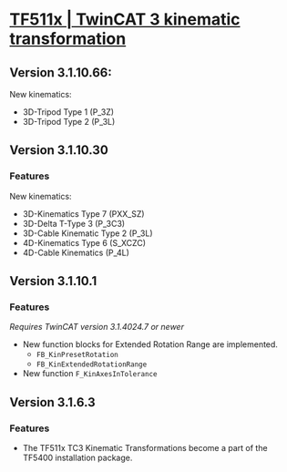 # [TF511x | TwinCAT 3 kinematic transformation](https://infosys.beckhoff.com/content/1033/tf5110-tf5113_tc3_kinematic_transformation/6419206411.html?id=829293443396162550)

## Version 3.1.10.66:

New kinematics:

-   3D-Tripod Type 1 (P_3Z)
-   3D-Tripod Type 2 (P_3L)

## Version 3.1.10.30

### Features

New kinematics:

-   3D-Kinematics Type 7 (PXX_SZ)
-   3D-Delta T-Type 3 (P_3C3)
-   3D-Cable Kinematic Type 2 (P_3L)
-   4D-Kinematics Type 6 (S_XCZC)
-   4D-Cable Kinematics (P_4L)

## Version 3.1.10.1

### Features

_Requires TwinCAT version 3.1.4024.7 or newer_

-   New function blocks for Extended Rotation Range are implemented.
    -   `FB_KinPresetRotation`
    -   `FB_KinExtendedRotationRange`
-   New function `F_KinAxesInTolerance`

## Version 3.1.6.3

### Features

-   The TF511x TC3 Kinematic Transformations become a part of the TF5400 installation package.
